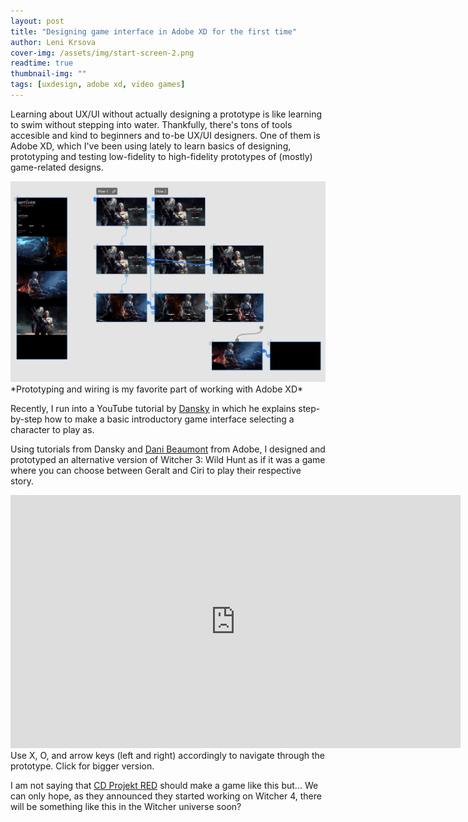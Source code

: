 ```yaml
---
layout: post
title: "Designing game interface in Adobe XD for the first time"
author: Leni Krsova
cover-img: /assets/img/start-screen-2.png
readtime: true
thumbnail-img: ""
tags: [uxdesign, adobe xd, video games]
---
```


Learning about UX/UI without actually designing a prototype is like learning to swim without stepping into water. Thankfully, there's tons of tools accesible and kind to beginners and to-be UX/UI designers. One of them is Adobe XD, which I've been using lately to learn basics of designing, prototyping and testing low-fidelity to high-fidelity prototypes of (mostly) game-related designs.

<img src="/assets/img/adobe-xd-fun-stuff.PNG">
*Prototyping and wiring is my favorite part of working with Adobe XD*

Recently, I run into a YouTube tutorial by <a href="https://www.youtube.com/channel/UCAbq1eKey19tt-FfaIO1RMA">Dansky</a> in which he explains step-by-step how to make a basic introductory game interface selecting a character to play as.

Using tutorials from Dansky and <a href="https://twitter.com/pingdani">Dani Beaumont</a> from Adobe, I designed and prototyped an alternative version of Witcher 3: Wild Hunt as if it was a game where you can choose between Geralt and Ciri to play their respective story.
 
<center><iframe width="720" height="405" src="https://xd.adobe.com/embed/4917e1e6-bf6f-43db-9869-b40bb0d5a19a-1c44/" frameborder="0" allowfullscreen></iframe></center>
Use X, O, and arrow keys (left and right) accordingly to navigate through the prototype. Click for bigger version.
 
I am not saying that <a href="https://en.cdprojektred.com/">CD Projekt RED</a> should make a game like this but... We can only hope, as they announced they started working on Witcher 4, there will be something like this in the Witcher universe soon?


